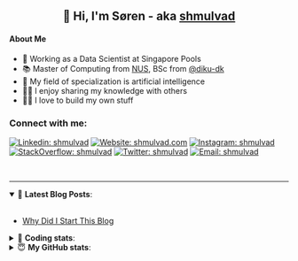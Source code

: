<h2 align="center">
	👋 Hi, I'm Søren - aka <a href="https://shmulvad.com">shmulvad</a>
</h2>

#### About Me
- 🤖 Working as a Data Scientist at Singapore Pools
- 📚 Master of Computing from [NUS], BSc from [@diku-dk]
- 🧠 My field of specialization is artificial intelligence
- 👨‍🏫 I enjoy sharing my knowledge with others
- 👨‍💻 I love to build my own stuff

### Connect with me:

[![Linkedin: shmulvad](https://img.shields.io/badge/shmulvad-blue?style=flat&logo=Linkedin&logoColor=white)][linkedin]
[![Website: shmulvad.com](https://img.shields.io/badge/shmulvad.com-47CCCC?&style=flat&logo=Google-Chrome&logoColor=white)][website]
[![Instagram: shmulvad](https://img.shields.io/badge/-@shmulvad-purple?style=flat&logo=Instagram&logoColor=white)][instagram]
[![StackOverflow: shmulvad](https://img.shields.io/badge/shmulvad-FE7A16?style=flat&logo=stack-overflow&logoColor=white)][stackOverflow]
[![Twitter: shmulvad](https://img.shields.io/badge/@shmulvad-1ca0f1?style=flat&logo=twitter&logoColor=white)][twitter]
[![Email: shmulvad](https://img.shields.io/badge/shmulvad-D14836?style=flat&logo=gmail&logoColor=white)][mail]

<br />

---

<details open>
 <summary>📕 <b>Latest Blog Posts</b>: </summary>

<br>

<!-- BLOG-POST-LIST:START -->
- [Why Did I Start This Blog](https://shmulvad.com/blog/why-did-start-this-blog)
<!-- BLOG-POST-LIST:END -->

</details>

<!-- --- -->

<details>
 <summary>🤖 <b>Coding stats</b>: </summary>

<br>

NOTE: Doesn't track coding at work or work done in environments such as Jupyter Notebooks.

<!--START_SECTION:waka-->
![Code Time](http://img.shields.io/badge/Code%20Time-1%2C899%20hrs%2031%20mins-blue)

**I'm a Night 🦉** 

```text
🌞 Morning                473 commits         ██░░░░░░░░░░░░░░░░░░░░░░░   09.04 % 
🌆 Daytime                1402 commits        ███████░░░░░░░░░░░░░░░░░░   26.81 % 
🌃 Evening                2150 commits        ██████████░░░░░░░░░░░░░░░   41.11 % 
🌙 Night                  1205 commits        ██████░░░░░░░░░░░░░░░░░░░   23.04 % 
```


📊 **This Week I Spent My Time On** 

```text
💬 Programming Languages: 
Python                   3 hrs 10 mins       █████████████░░░░░░░░░░░░   51.31 % 
Other                    1 hr 20 mins        █████░░░░░░░░░░░░░░░░░░░░   21.59 % 
HTML                     1 hr 11 mins        █████░░░░░░░░░░░░░░░░░░░░   19.21 % 
Bash                     13 mins             █░░░░░░░░░░░░░░░░░░░░░░░░   03.72 % 
Text                     5 mins              ░░░░░░░░░░░░░░░░░░░░░░░░░   01.37 % 

🔥 Editors: 
VS Code                  4 hrs 51 mins       ████████████████████░░░░░   78.41 % 
Zsh                      1 hr 20 mins        █████░░░░░░░░░░░░░░░░░░░░   21.59 % 

🐱‍💻 Projects: 
overvaagning-admin       3 hrs 27 mins       ██████████████░░░░░░░░░░░   55.79 % 
otp-api                  2 hrs 1 min         ████████░░░░░░░░░░░░░░░░░   32.85 % 
hit-locator              20 mins             █░░░░░░░░░░░░░░░░░░░░░░░░   05.40 % 
Terminal                 12 mins             █░░░░░░░░░░░░░░░░░░░░░░░░   03.45 % 
test                     7 mins              █░░░░░░░░░░░░░░░░░░░░░░░░   02.04 % 
```


 Last Updated on 24/04/2023 18:40:42 UTC
<!--END_SECTION:waka-->

</details>

<!-- --- -->

<details>
 <summary>😇 <b>My GitHub stats</b>: </summary>

<br>

<img align="left" alt="shmulvad's Github Stats" src="https://github-readme-stats.vercel.app/api?username=shmulvad&show_icons=true&hide_border=true" />

</details>



[website]: https://shmulvad.com
[twitter]: https://twitter.com/shmulvad
[linkedin]: https://linkedin.com/in/shmulvad
[instagram]: https://instagram.com/shmulvad
[stackOverflow]: https://stackoverflow.com/users/9248793/shmulvad
[mail]: mailto:shmulvad@gmail.com
[@diku-dk]: https://github.com/diku-dk
[github]: https://github.com/shmulvad
[NUS]: https://www.nus.edu.sg